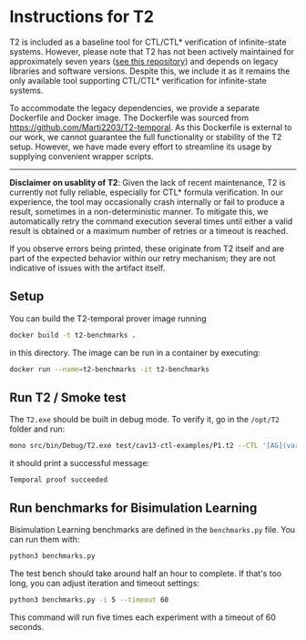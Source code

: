 # Instructions for T2

T2 is included as a baseline tool for CTL/CTL* verification of infinite-state systems. However, please note that T2 has not been actively maintained for approximately seven years ([see this repository](https://github.com/mmjb/T2)) and depends on legacy libraries and software versions. Despite this, we include it as it remains the only available tool supporting CTL/CTL* verification for infinite-state systems.

To accommodate the legacy dependencies, we provide a separate Dockerfile and Docker image. The Dockerfile was sourced from https://github.com/Marti2203/T2-temporal. As this Dockerfile is external to our work, we cannot guarantee the full functionality or stability of the T2 setup. However, we have made every effort to streamline its usage by supplying convenient wrapper scripts.

---

**Disclaimer on usablity of T2**: 
Given the lack of recent maintenance, T2 is currently not fully reliable, especially for CTL* formula verification. In our experience, the tool may occasionally crash internally or fail to produce a result, sometimes in a non-deterministic manner. To mitigate this, we automatically retry the command execution several times until either a valid result is obtained or a maximum number of retries or a timeout is reached.

If you observe errors being printed, these originate from T2 itself and are part of the expected behavior within our retry mechanism; they are not indicative of issues with the artifact itself.



## Setup


You can build the T2-temporal prover image running

```bash
docker build -t t2-benchmarks .
```

in this directory. The image can be run in a container by executing:

```bash
docker run --name=t2-benchmarks -it t2-benchmarks 
```

## Run T2 / Smoke test

The `T2.exe` should be built in debug mode. To verify it, go in the `/opt/T2` folder and run:

```sh
mono src/bin/Debug/T2.exe test/cav13-ctl-examples/P1.t2 --CTL '[AG](varA != 1 || [AF](varR == 1))'
```

it should print a successful message:

```
Temporal proof succeeded
```

## Run benchmarks for Bisimulation Learning 

Bisimulation Learning benchmarks are defined in the `benchmarks.py` file. You can run them with:
```bash
python3 benchmarks.py
```

The test bench should take around half an hour to complete. If that's too long, you can adjust iteration and timeout settings:

```bash
python3 benchmarks.py -i 5 --timeout 60
```
This command will run five times each experiment with a timeout of 60 seconds.
